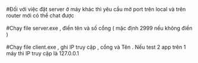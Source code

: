 #Đối với việc đặt server ở máy khác thì yêu cầu mở port trên local và trên router mới có thể chat được<br></br>
#Chạy file server.exe , điền tên và số cổng ( mặc định 2999 nếu không điền ) <br></br>
#Chạy file client.exe , ghi IP truy cập , cổng và Tên . Nếu test 2 app trên 1 máy thì IP truy cập là 127.0.0.1
